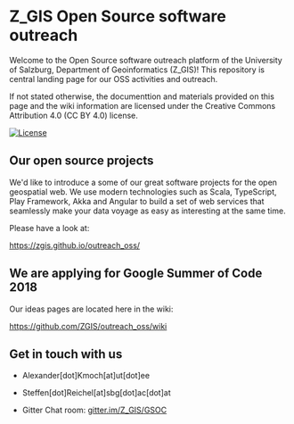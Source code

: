 # Z_GIS Open Source software outreach

Welcome to the Open Source software outreach platform of the University of Salzburg, 
Department of Geoinformatics (Z_GIS)! 
This repository is central landing page for our OSS activities and outreach.

If not stated otherwise, the documenttion and materials provided on this page and the wiki information are 
licensed under the Creative Commons Attribution 4.0 (CC BY 4.0) license.

[![License][license-badge]][license-url]

[license-badge]: https://licensebuttons.net/l/by/4.0/88x31.png
[license-url]: LICENSE

## Our open source projects

We'd like to introduce a some of our great software projects for the open geospatial web.
We use modern technologies such as Scala, TypeScript, Play Framework, Akka and Angular 
to build a set of web services that seamlessly make your data voyage as easy as interesting at 
the same time.

Please have a look at:

https://zgis.github.io/outreach_oss/

## We are applying for Google Summer of Code 2018

Our ideas pages are located here in the wiki:

https://github.com/ZGIS/outreach_oss/wiki

## Get in touch with us

- Alexander[dot]Kmoch[at]ut[dot]ee

- Steffen[dot]Reichel[at]sbg[dot]ac[dot]at

- Gitter Chat room: [gitter.im/Z_GIS/GSOC](https://gitter.im/Z_GIS/GSOC?source=orgpage)
